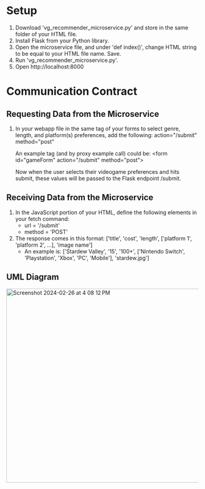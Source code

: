 # Setup
1. Download 'vg_recommender_microservice.py' and store in the same folder of your HTML file.
2. Install Flask from your Python library.
3. Open the microservice file, and under 'def index()', change HTML string to be equal to your HTML file name. Save.
4. Run 'vg_recommender_microservice.py'.
5. Open http://localhost:8000

# Communication Contract
## Requesting Data from the Microservice
1. In your webapp file in the same tag of your forms to select genre, length, and platform(s) preferences, add the following:
   action="/submit" method="post"

   An example tag (and by proxy example call) could be: &lt;form id="gameForm" action="/submit" method="post"&gt;

   Now when the user selects their videogame preferences and hits submit, these values will be passed to the Flask endpoint /submit. 

## Receiving Data from the Microservice
1. In the JavaScript portion of your HTML, define the following elements in your fetch command:
      * url = '/submit'
      * method = 'POST'
2. The response comes in this format: ['title', 'cost', 'length', ['platform 1', 'platform 2', ...], 'image name']
      * An example is: ['Stardew Valley', '15', '100+', ['Nintendo Switch', 'Playstation', 'Xbox', 'PC', 'Mobile'], 'stardew.jpg']

## UML Diagram
<img width="507" alt="Screenshot 2024-02-26 at 4 08 12 PM" src="https://github.com/paullim2/cs361_vg_recommender_ms/assets/129928704/8cedd3a1-8d70-4e6a-acf0-91981edf14f9">
